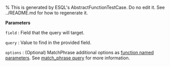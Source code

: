 % This is generated by ESQL's AbstractFunctionTestCase. Do no edit it. See ../README.md for how to regenerate it.

**Parameters**

`field`
:   Field that the query will target.

`query`
:   Value to find in the provided field.

`options`
:   (Optional) MatchPhrase additional options as [function named parameters](/reference/query-languages/esql/esql-syntax.md#esql-function-named-params). See [match_phrase query](/reference/query-languages/query-dsl/query-dsl-match-query.md#query-dsl-match-query-phrase) for more information.

